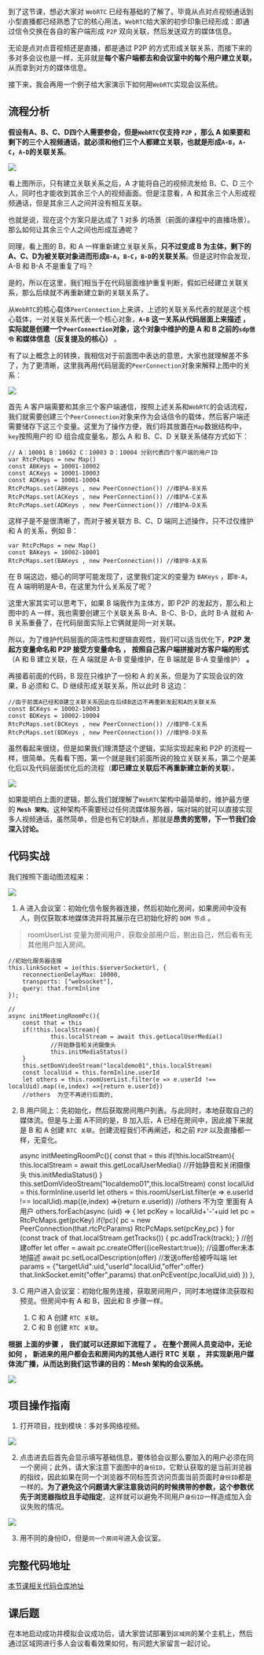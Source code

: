 到了这节课，想必大家对 `WebRTC` 已经有基础的了解了。毕竟从点对点视频通话到小型直播都已经熟悉了它的核心用法，`WebRTC`给大家的初步印象已经形成：即通过信令交换在各自的客户端形成 `P2P` 双向关联，然后发送双方的媒体信息。

无论是点对点音视频还是直播，都是通过 P2P 的方式形成关联关系，而接下来的多对多会议也是一样，无非就是**每个客户端都去和会议室中的每个用户建立关联，** 从而拿到对方的媒体信息。

接下来，我会再用一个例子给大家演示下如何用`WebRTC`实现会议系统。

流程分析
----

**假设有A、B、C、D四个人需要参会，但是`WebRTC`仅支持 `P2P` ，那么 A 如果要和剩下的三个人视频通话，就必须和他们三个人都建立关联，也就是形成`A-B`，`A-C`，`A-D`的关联关系**。

![](https://p3-juejin.byteimg.com/tos-cn-i-k3u1fbpfcp/6339a4b047a247688b9f789378c0df5a~tplv-k3u1fbpfcp-jj-mark:1600:0:0:0:q75.image#?w=858&h=327&s=48566&e=png&b=fdf7f7)

看上图所示，只有建立关联关系之后，A 才能将自己的视频流发给 B、C、D 三个人，同时也才能收到其余三个人的视频画面。但是注意看，A 和其余三个人形成视频通话，但是其余三人之间并没有相互关联。

也就是说，现在这个方案只是达成了 1 对多 的场景（前面的课程中的直播场景）。那么如何让其余三个人之间也形成互通呢？

同理，看上图的 B，和 A 一样重新建立关联关系，**只不过变成 B 为主体，剩下的A、C、D为被关联对象进而形成`B-A`，`B-C`，`B-D`的关联关系**。但是这时你会发现，A-B 和 B-A 不是重复了吗？

是的，所以在这里，我们相当于在代码层面维护重复判断，假如已经建立关联关系，那么后续就不再重新建立新的关联关系了。

从`WebRTC`的核心载体`PeerConnection`上来讲，上述的关联关系代表的就是这个核心载体，一对关联关系代表一个核心对象，**`A-B`** **这一关系从代码层面上来描述** **，** **实际就是创建一个`PeerConnection`对象，这个对象中维护的是 A 和 B 之前的`sdp信令` 和媒体信息（反复提及的核心）** 。

有了以上概念上的转换，我相信对于前面图中表达的意思，大家也就理解差不多了，为了更清晰，这里我再用代码层面的`PeerConnection`对象来解释上图中的关系：

![](https://p3-juejin.byteimg.com/tos-cn-i-k3u1fbpfcp/c0626fa67c8b44898b9de2f1c3db16f6~tplv-k3u1fbpfcp-jj-mark:1600:0:0:0:q75.image#?w=1118&h=293&s=39756&e=png&b=f6f6f6)

首先 A 客户端需要和其余三个客户端通信，按照上述关系和`WebRTC`的会话流程，我们就需要创建三个`PeerConnection`对象来作为会话信令的载体，然后客户端还需要储存下这三个变量。这里为了操作方便，我们将其放置在`Map`数据结构中，`key`按照用户的 ID 组合成变量名，那么 A 和 B、C、D 关联关系储存方式如下：

    // A：10001 B：10002 C：10003 D：10004 分别代表四个客户端的用户ID
    var RtcPcMaps = new Map()
    const ABKeys = 10001-10002
    const ACKeys = 10001-10003
    const ADKeys = 10001-10004
    RtcPcMaps.set(ABKeys , new PeerConnection()) //维护A-B关系
    RtcPcMaps.set(ACKeys , new PeerConnection()) //维护A-C关系
    RtcPcMaps.set(ADKeys , new PeerConnection()) //维护A-D关系
    

这样子是不是很清晰了，而对于被关联方 B、C、D 端同上述操作，只不过仅维护和 A 的关系，例如 B：

    var RtcPcMaps = new Map()
    const BAKeys = 10002-10001
    RtcPcMaps.set(BAKeys , new PeerConnection()) //维护B-A关系
    

在 B 端这边，细心的同学可能发现了，这里我们定义的变量为 `BAKeys` ，即`B-A`，在 A 端明明是A-B，在这里为什么关系反了呢？

这里大家其实可以思考下，如果 B 端我作为主体方，即 P2P 的发起方，那么和上图中的 A 一样，我也需要创建三个关联关系 B-A、B-C、B-D，此时 B-A 就和 A-B 关系重叠了，在代码层面实际上它俩就是同一对关联。

所以，为了维护代码层面的简洁性和逻辑直观性，我们可以适当优化下，**P2P** **发起方变量命名和 P2P 接受方变量命名** **，** **按照自己客户端拼接对方客户端的形式**（A 和 B 建立关联，在 A 端就是 A-B 变量维护，在 B 端就是 B-A 变量维护） **。**

再接着前面的代码，B 现在只维护了一份和 A 的关系，但是为了实现会议的效果，B 必须和 C、D 继续形成关联关系，所以此时 B 这边：

    //由于前面A已经和B建立关联关系因此在后续B这边不再重新发起和A的关联关系
    const BCKeys = 10002-10003
    const BDKeys = 10002-10004
    RtcPcMaps.set(BCKeys , new PeerConnection()) //维护B-C关系
    RtcPcMaps.set(BDKeys , new PeerConnection()) //维护B-D关系
    

虽然看起来很绕，但是如果我们理清楚这个逻辑，实际实现起来和 P2P 的流程一样，很简单。先看看下图，第一个就是我们前面所说的独立关联关系，第二个是美化后以及代码层面优化后的流程（**即已建立关联后不再重新建立新的关联**）。

![](https://p3-juejin.byteimg.com/tos-cn-i-k3u1fbpfcp/3d9eacd63b3d412d820b4191abed50fd~tplv-k3u1fbpfcp-jj-mark:1600:0:0:0:q75.image#?w=1032&h=446&s=67353&e=png&b=fdfdfd)

如果能明白上面的逻辑，那么我们就理解了`WebRTC`架构中最简单的，维护最方便的 **`Mesh 架构`**。这种架构不需要经过任何流媒体服务器，端对端的就可以直接实现多人视频通话，虽然简单，但是也有它的缺点，那就是**昂贵的宽带，下一节我们会深入讨论。**

代码实战
----

我们按照下面动图流程来：

![](https://p3-juejin.byteimg.com/tos-cn-i-k3u1fbpfcp/982996d57d60415d806fd82fe73d4b24~tplv-k3u1fbpfcp-jj-mark:1600:0:0:0:q75.image#?w=1040&h=600&s=312150&e=gif&f=125&b=2d2d26)

1.  A 进入会议室：初始化信令服务器连接，然后初始化房间，如果房间中没有人，则仅获取本地媒体流并将其展示在已初始化好的 `DOM 节点` 。

> roomUserList 变量为房间用户，获取全部用户后，剔出自己，然后看有无其他用户加入房间。

    //初始化服务器连接
    this.linkSocket = io(this.$serverSocketUrl, {
        reconnectionDelayMax: 10000,
        transports: ["websocket"],
        query: that.formInline
    });
    
    //
    async initMeetingRoomPc(){
        const that = this
        if(!this.localStream){
                this.localStream = await this.getLocalUserMedia()
                //开始静音和关闭摄像头
                this.initMediaStatus()
        }
        this.setDomVideoStream("localdemo01",this.localStream)
        const localUid = this.formInline.userId
        let others = this.roomUserList.filter(e => e.userId !== localUid).map((e,index) =>{return e.userId})
        //others  为空不再进行后面的,
    

2.  B 用户同上：先初始化，然后获取房间用户列表。与此同时，本地获取自己的媒体流。但是与上面 A不同的是，B 加入后，A 已经在房间中，因此接下来就是 B 和 A 创建 `RTC 关联`。创建流程我们不再阐述，和之前 `P2P` 以及直播都一样，无变化。

    async initMeetingRoomPc(){
            const that = this
            if(!this.localStream){
                    this.localStream = await this.getLocalUserMedia()
                    //开始静音和关闭摄像头
                    this.initMediaStatus()
            }
            this.setDomVideoStream("localdemo01",this.localStream)
            const localUid = this.formInline.userId
            let others = this.roomUserList.filter(e => e.userId !== localUid).map((e,index) =>{return e.userId})
            //others 不为空 里面有 A用户 
            others.forEach(async (uid) => {
                    let pcKey = localUid+'-'+uid
                    let pc = RtcPcMaps.get(pcKey)
                    if(!pc){
                            pc = new PeerConnection(that.rtcPcParams)
                            RtcPcMaps.set(pcKey,pc)
                    }
                    for (const track of that.localStream.getTracks()) {
                        pc.addTrack(track);
                    }
                    //创建offer
                    let offer = await pc.createOffer({iceRestart:true});
                    //设置offer未本地描述
                    await pc.setLocalDescription(offer)
                    //发送offer给被呼叫端
                    let params = {"targetUid":uid,"userId":localUid,"offer":offer}
                    that.linkSocket.emit("offer",params)
                    that.onPcEvent(pc,localUid,uid)
            })
    },
    

3.  C 用户进入会议室：初始化服务连接，获取房间用户，同时本地媒体流获取和预览。但房间中有 A 和 B，因此和 B 步骤一样。
    
    1.  C 和 A 创建 `RTC 关联`。
    2.  C 和 B 创建 `RTC 关联`。

**根据** **上面的步骤** **，** **我们就可以还原如下流程了** **。** **在整个房间人员变动中，无论如何** **，** **新进来的用户都会去和房间内的其他人进行** **RTC** **关联** **，** **并实现新用户媒体流广播，从而达到我们这节课的目的：Mesh 架构的会议系统。**

![](https://p3-juejin.byteimg.com/tos-cn-i-k3u1fbpfcp/446c9f407dfe43f78e70bbf0f68c1891~tplv-k3u1fbpfcp-jj-mark:1600:0:0:0:q75.image#?w=478&h=412&s=29146&e=png&b=fdfdfd)

项目操作指南
------

1.  打开项目，找到模块：多对多网络视频。

![](https://p3-juejin.byteimg.com/tos-cn-i-k3u1fbpfcp/b0c824986c07415fa53f24823e950585~tplv-k3u1fbpfcp-jj-mark:1600:0:0:0:q75.image#?w=1623&h=321&s=164590&e=png&b=96caff)

2.  点击进去后首先会显示填写基础信息，要体验会议那么要加入的用户必须在同一个房间；此外，请大家注意下面图中的`身份ID`，它默认获取的是当前浏览器的指纹，因此如果在同一个浏览器不同标签页访问页面当前页面时`身份ID`都是一样的。**为了避免这个问题请大家注意我访问的时候携带的参数，这个参数优先于浏览器指纹且手动指定**，这样就可以避免不同用户`身份ID`一样造成加入会议失败的情况。

![](https://p3-juejin.byteimg.com/tos-cn-i-k3u1fbpfcp/78f1e056d40f4912947869b86310aaf5~tplv-k3u1fbpfcp-jj-mark:1600:0:0:0:q75.image#?w=1884&h=949&s=63379&e=png&b=ffffff)

3.  用不同的身份ID，但是`同一个房间号`进入会议室。

完整代码地址
------

[本节课相关代码仓库地址](https://github.com/wangsrGit119/suke-webrtc-course/blob/main/webrtc-link-demo/src/views/demo03-many2many.vue "https://github.com/wangsrGit119/suke-webrtc-course/blob/main/webrtc-link-demo/src/views/demo03-many2many.vue")

课后题
---

在本地启动成功并模拟会议成功后，请大家尝试部署到`区域网`的某个主机上，然后通过区域网进行多人会议看看效果如何，有问题大家留言一起讨论。